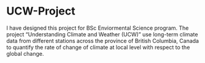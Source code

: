 # UCW-Project
I have designed this project for BSc Enviormental Science program. The project “Understanding Climate and Weather (UCW)” use long-term climate data from different stations across the province of British Columbia, Canada to quantify the rate of change of climate at local level with respect to the global change.
